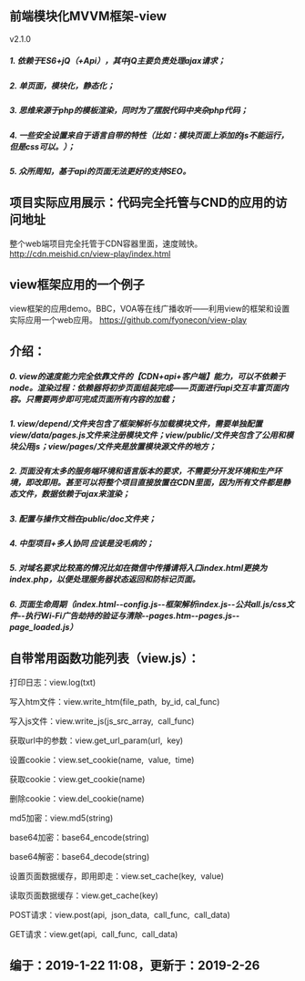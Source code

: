 ## 前端模块化MVVM框架-view
v2.1.0
##### 1. 依赖于ES6+jQ（+Api），其中jQ主要负责处理ajax请求；
##### 2. 单页面，模块化，静态化；
##### 3. 思维来源于php的模板渲染，同时为了摆脱代码中夹杂php代码；
##### 4. 一些安全设置来自于语言自带的特性（比如：模块页面上添加的js不能运行，但是css可以。）；
##### 5. 众所周知，基于api的页面无法更好的支持SEO。

## 项目实际应用展示：代码完全托管与CND的应用的访问地址
整个web端项目完全托管于CDN容器里面，速度贼快。
http://cdn.meishid.cn/view-play/index.html

## view框架应用的一个例子

view框架的应用demo。BBC，VOA等在线广播收听——利用view的框架和设置实际应用一个web应用。
https://github.com/fyonecon/view-play


## 介绍：
##### 0. view的速度能力完全依靠文件的【CDN+api+客户端】能力，可以不依赖于node。渲染过程：依赖器将初步页面组装完成——页面进行api交互丰富页面内容。只需要两步即可完成页面所有内容的加载；
##### 1. view/depend/文件夹包含了框架解析与加载模块文件，需要单独配置view/data/pages.js文件来注册模块文件；view/public/文件夹包含了公用和模块公用js；view/pages/文件夹是放置模块源文件的地方；
##### 2. 页面没有太多的服务端环境和语言版本的要求，不需要分开发环境和生产环境，即改即用。甚至可以将整个项目直接放置在CDN里面，因为所有文件都是静态文件，数据依赖于ajax来渲染；
##### 3. 配置与操作文档在public/doc文件夹；
##### 4. 中型项目+多人协同 应该是没毛病的；
##### 5. 对域名要求比较高的情况比如在微信中传播请将入口index.html更换为index.php，以便处理服务器状态返回和防标记页面。 
##### 6. 页面生命周期（index.html--config.js--框架解析index.js--公共all.js/css文件--执行Wi-Fi广告劫持的验证与清除--pages.htm--pages.js--page_loaded.js）

## 自带常用函数功能列表（view.js）：
打印日志：view.log(txt)

写入htm文件：view.write_htm(file_path,  by_id, cal_func)

写入js文件：view.write_js(js_src_array,  call_func)

获取url中的参数：view.get_url_param(url,  key)

设置cookie：view.set_cookie(name,  value,  time)

获取cookie：view.get_cookie(name)

删除cookie：view.del_cookie(name)

md5加密：view.md5(string)

base64加密：base64_encode(string)

base64解密：base64_decode(string)

设置页面数据缓存，即用即走：view.set_cache(key,  value)

读取页面数据缓存：view.get_cache(key)

POST请求：view.post(api,  json_data,  call_func,  call_data)

GET请求：view.get(api,  call_func,  call_data)

## 编于：2019-1-22 11:08，更新于：2019-2-26
